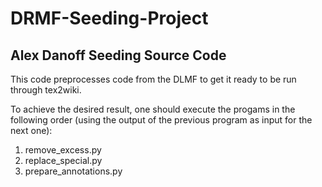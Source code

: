 # DRMF-Seeding-Project

## Alex Danoff Seeding Source Code

This code preprocesses code from the DLMF to get it ready to be run through tex2wiki.

To achieve the desired result, one should execute the progams in the following order (using the output of the previous program as input for the next one):

1. remove_excess.py
2. replace_special.py
3. prepare_annotations.py
